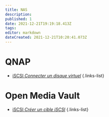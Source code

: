 ```yaml
---
title: NAS
description: 
published: 1
date: 2021-12-21T19:19:18.413Z
tags: 
editor: markdown
dateCreated: 2021-12-21T10:20:41.073Z
---
```


# QNAP
- [iSCSI *Connecter un disque virtuel*](/NAS/QNAP/iSCSI)
{.links-list}

# Open Media Vault
- [iSCSI *Créer un cible iSCSI*](/NAS/OpenMediaVault/iSCSI)
{.links-list}